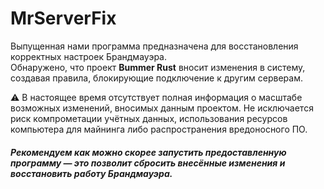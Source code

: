 # MrServerFix

Выпущенная нами программа предназначена для восстановления корректных настроек Брандмауэра.  
Обнаружено, что проект **Bummer Rust** вносит изменения в систему, создавая правила, блокирующие подключение к другим серверам.

⚠️ В настоящее время отсутствует полная информация о масштабе возможных изменений, вносимых данным проектом. Не исключается риск компрометации учётных данных, использования ресурсов компьютера для майнинга либо распространения вредоносного ПО.

##### Рекомендуем как можно скорее запустить предоставленную программу — это позволит сбросить внесённые изменения и восстановить работу Брандмауэра.
